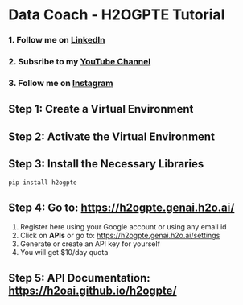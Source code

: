 # Data Coach - H2OGPTE Tutorial
### 1. Follow me on [LinkedIn](https://www.linkedin.com/in/vishalverma2701)
### 2. Subsribe to my [YouTube Channel](https://www.youtube.com/@mydatacoach)
### 3. Follow me on [Instagram](https://www.instagram.com/datacoach.in)
## Step 1: Create a Virtual Environment
## Step 2: Activate the Virtual Environment
## Step 3: Install the Necessary Libraries
```python
pip install h2ogpte
```
## Step 4: Go to: https://h2ogpte.genai.h2o.ai/
1. Register here using your Google account or using any email id
2. Click on **APIs** or go to: https://h2ogpte.genai.h2o.ai/settings
3. Generate or create an API key for yourself
4. You will get $10/day quota
## Step 5: API Documentation: https://h2oai.github.io/h2ogpte/
